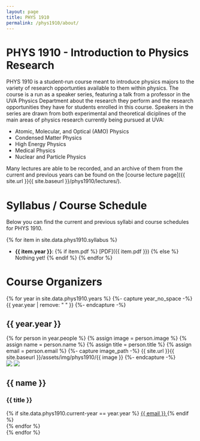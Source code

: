 ```yaml
---
layout: page
title: PHYS 1910
permalink: /phys1910/about/
---
```


# PHYS 1910 - Introduction to Physics Research

PHYS 1910 is a student-run course meant to introduce physics majors to the variety of research opportunties available to them within physics. The course is a run as a speaker series, featuring a talk from a professor in the UVA Physics Department about the research they perform and the research opportunities they have for students enrolled in this course. Speakers in the series are drawn from both experimental and theoretical diciplines of the main areas of physics research currently being pursued at UVA:
- Atomic, Molecular, and Optical (AMO) Physics
- Condensed Matter Physics
- High Energy Physics
- Medical Physics
- Nuclear and Particle Physics

Many lectures are able to be recorded, and an archive of them from the current and previous years can be found on the [course lecture page]({{ site.url }}{{ site.baseurl }}/phys1910/lectures/).

# Syllabus / Course Schedule

Below you can find the current and previous syllabi and course schedules for PHYS 1910.

{% for item in site.data.phys1910.syllabus %}
- **{{ item.year }}**: {% if item.pdf %} [PDF]({{ item.pdf }}) {% else %} Nothing yet! {% endif %}
{% endfor %}

# Course Organizers

<div class="years-1910" id="1910-years">
    {% for year in site.data.phys1910.years %}
    {%- capture year_no_space -%}
        {{ year.year | remove: " " }}
    {%- endcapture -%}
    <div class="collapse-list-heading" data-toggle="collapse" data-target="#{{ year_no_space }}" aria-expanded="true" aria-controls="{{ year_no_space }}">
        <h2> {{ year.year }} </h2>
        <i class="arrow {% if site.data.phys1910.current-year == year.year %} up {% else %} down {% endif %}"></i>
    </div>
    <div class="info-container-1910 collapse {% if site.data.phys1910.current-year == year.year %} show {% endif %}" id="{{ year_no_space }}" aria-labelledby="{{ year_no_space }}" data-parent="#1910-years">
        {% for person in year.people %}
            {% assign image = person.image %}
            {% assign name = person.name %}
            {% assign title = person.title %}
            {% assign email = person.email %}
            {%- capture image_path -%}
                {{ site.url }}{{ site.baseurl }}/assets/img/phys1910/{{ image }}
            {%- endcapture -%}
            <div class="image-item-1910">
                <img data-sizes="auto" class="image-1910 lazyload blur" src="{{ image_path }}_placehold.jpg" data-srcset="{{ image_path }}_sm.jpg 576w, {{ image_path }}_md.jpg 768w, {{ image_path }}_lg.jpg 992w"/>
                <noscript>
                <img class="image-1910" src="{{ image_path }}.jpg"/>
                </noscript>
                <h2 class="image-name-1910"> {{ name }} </h2>
                <h3 class="image-title-1910"> {{ title }} </h3>
                {% if site.data.phys1910.current-year == year.year %}
                <a href="mailto:{{ email }}"> {{ email }} </a>
                {% endif %}
            </div>
        {% endfor %}
    </div>
    {% endfor %}
</div>